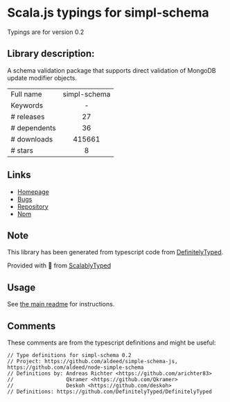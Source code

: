 
# Scala.js typings for simpl-schema

Typings are for version 0.2

## Library description:
A schema validation package that supports direct validation of MongoDB update modifier objects.

|                    |                 |
| ------------------ | :-------------: |
| Full name          | simpl-schema |
| Keywords           | - |
| # releases         | 27 |
| # dependents       | 36 |
| # downloads        | 415661 |
| # stars            | 8 |

## Links
- [Homepage](https://github.com/aldeed/node-simple-schema)
- [Bugs](https://github.com/aldeed/node-simple-schema/issues)
- [Repository](https://github.com/aldeed/node-simple-schema)
- [Npm](https://www.npmjs.com/package/simpl-schema)
    


## Note
This library has been generated from typescript code from [DefinitelyTyped](https://definitelytyped.org).

Provided with :purple_heart: from [ScalablyTyped](https://github.com/oyvindberg/ScalablyTyped)

## Usage
See [the main readme](../../readme.md) for instructions.

## Comments

These comments are from the typescript definitions and might be useful:
```
// Type definitions for simpl-schema 0.2
// Project: https://github.com/aldeed/simple-schema-js, https://github.com/aldeed/node-simple-schema
// Definitions by: Andreas Richter <https://github.com/arichter83>
//                 Qkramer <https://github.com/Qkramer>
//                 Deskoh <https://github.com/deskoh>
// Definitions: https://github.com/DefinitelyTyped/DefinitelyTyped

```

